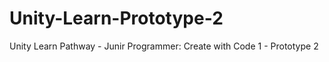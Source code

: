 # Unity-Learn-Prototype-2
 Unity Learn Pathway - Junir Programmer: Create with Code 1 - Prototype 2
